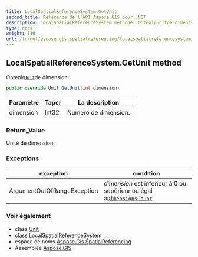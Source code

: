 ```yaml
---
title: LocalSpatialReferenceSystem.GetUnit
second_title: Référence de l'API Aspose.GIS pour .NET
description: LocalSpatialReferenceSystem méthode. ObtenirUnitde dimension.
type: docs
weight: 110
url: /fr/net/aspose.gis.spatialreferencing/localspatialreferencesystem/getunit/
---
```

## LocalSpatialReferenceSystem.GetUnit method

Obtenir[`Unit`](../unit/)de dimension.

```csharp
public override Unit GetUnit(int dimension)
```

| Paramètre | Taper | La description |
| --- | --- | --- |
| dimension | Int32 | Numéro de dimension. |

### Return_Value

Unité de dimension.

### Exceptions

| exception | condition |
| --- | --- |
| ArgumentOutOfRangeException | *dimension* est inférieur à 0 ou supérieur ou égal à[`DimensionsCount`](../dimensionscount/) |

### Voir également

* class [Unit](../../unit/)
* class [LocalSpatialReferenceSystem](../)
* espace de noms [Aspose.Gis.SpatialReferencing](../../localspatialreferencesystem/)
* Assemblée [Aspose.GIS](../../../)


